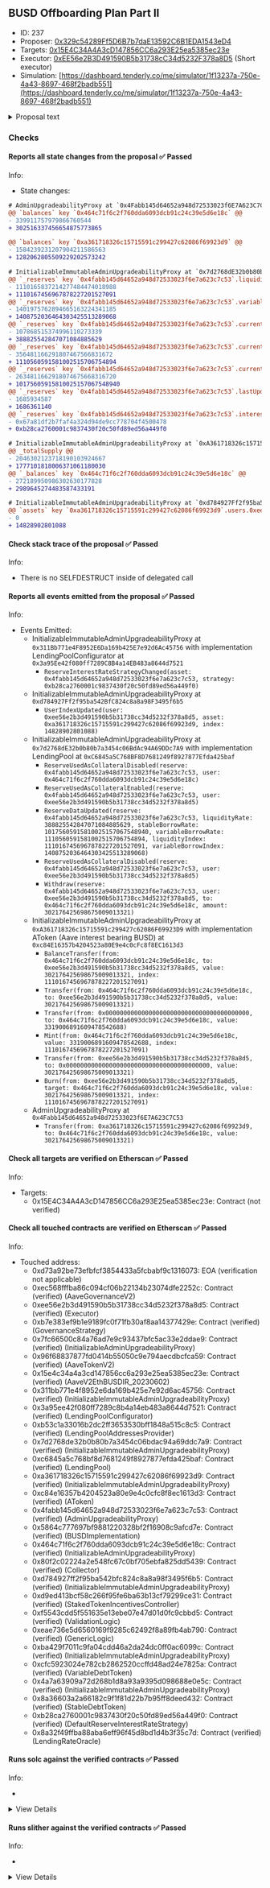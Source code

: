 ## BUSD Offboarding Plan Part II

- ID: 237
- Proposer: [0x329c54289Ff5D6B7b7daE13592C6B1EDA1543eD4](https://etherscan.io/address/0x329c54289Ff5D6B7b7daE13592C6B1EDA1543eD4)
- Targets: [0x15E4C34A4A3cD147856CC6a293E25ea5385ec23e](https://etherscan.io/address/0x15E4C34A4A3cD147856CC6a293E25ea5385ec23e#code)
- Executor: [0xEE56e2B3D491590B5b31738cC34d5232F378a8D5](https://etherscan.io/address/0xEE56e2B3D491590B5b31738cC34d5232F378a8D5) (Short executor)
- Simulation: [https://dashboard.tenderly.co/me/simulator/1f13237a-750e-4a43-8697-468f2badb551](https://dashboard.tenderly.co/me/simulator/1f13237a-750e-4a43-8697-468f2badb551)

<details>
  <summary>Proposal text</summary>

## Simple Summary

This AIP proposes to change the InterestRate Strategy the BUSD reserve on the Aave V2 Ethereum pool and withdraw POL aBUSD from Aave V2 Ethereum Pool

## Motivation

[Please refers to the first part of the BUSD offboarding plan for more context.](https://governance.aave.com/t/arfc-busd-offboarding-plan/12170)

The first part of the plan was [a success](https://governance.aave.com/t/arfc-busd-offboarding-plan/12170/3?u=marczeller), driving out liquidity and incentivizing active users to repay their debt and move their position to other stablecoins.

The remaining vBUSD debt holders seem to be inactive or unaffected by high rates, due to the time-sensitive nature of BUSD/Paxos situation and the potential risk of protocol bad debt.

This second part of the offboarding plan will concentrate efforts on creating unsustainable positions for remaining borrowers to either motivate them enough to repay or reach liquidation thresholds.

Both actions are proposed to be performed :

1. modify risk parameters to "force" slope 2 interest rate curve and increase slope 2 aggressiveness
2. remove Protocol Owned Liquidity aBUSD to increase the utilization ratio of BUSD and increase the cost of open positions.

## Specification

Ticker: BUSD (BUSD)

Contract Address: 0x4Fabb145d64652a948d72533023f6E7A623C7C53

The offboarding plan will be carried out With the current AIP with the following parameters:

- Decrease uOptimal from 20% to 2%.
- reserveFactor remains unchanged at 99.9%.
- base rate remains unchanged at 3%.
- slope 1 remains unchanged at 7%.
- Increase slope 2 from 200% to 300%.

Withdrawal of aBUSD from the collector contract. The BUSD will be kept as such in the collector contract, and a separate AIP will organize the swap of BUSD into other assets at a later stage.

```solidity
contract AaveV2EthBUSDIR_20230602 is IProposalGenericExecutor {
  address public constant INTEREST_RATE_STRATEGY = 0xB28cA2760001c9837430F20c50fD89Ed56A449f0;

  function execute() external {
    AaveV2Ethereum.POOL_CONFIGURATOR.setReserveInterestRateStrategyAddress(
      AaveV2EthereumAssets.BUSD_UNDERLYING,
      INTEREST_RATE_STRATEGY
    );

    uint256 aBUSDBalance = IERC20(AaveV2EthereumAssets.BUSD_A_TOKEN).balanceOf(
      address(AaveV2Ethereum.COLLECTOR)
    );
    uint256 availableBUSD = IERC20(AaveV2EthereumAssets.BUSD_UNDERLYING).balanceOf(
      AaveV2EthereumAssets.BUSD_A_TOKEN
    );
    AaveV2Ethereum.COLLECTOR.transfer(
      AaveV2EthereumAssets.BUSD_A_TOKEN,
      address(this),
      aBUSDBalance > availableBUSD ? availableBUSD : aBUSDBalance
    );
    AaveV2Ethereum.POOL.withdraw(
      AaveV2EthereumAssets.BUSD_UNDERLYING,
      type(uint256).max,
      address(AaveV2Ethereum.COLLECTOR)
    );
  }
}
```

## References

- [Tests](https://github.com/bgd-labs/aave-proposals/blob/main/src/AaveV2EthBUSDIR_20230602/AaveV2EthBUSDIR_20230602Test.t.sol)
- [proposalCode](https://github.com/bgd-labs/aave-proposals/blob/main/src/AaveV2EthBUSDIR_20230602/AaveV2EthBUSDIR_20230602.sol)

## Copyright

Copyright and related rights waived via [CC0](https://creativecommons.org/publicdomain/zero/1.0/).

</details>

### Checks

#### Reports all state changes from the proposal ✅ Passed

Info:

- State changes:

```diff
# AdminUpgradeabilityProxy at `0x4Fabb145d64652a948d72533023f6E7A623C7C53`
@@ `balances` key `0x464c71f6c2f760dda6093dcb91c24c39e5d6e18c` @@
- 339911757979866760544
+ 302516337456654875773865

@@ `balances` key `0xa361718326c15715591c299427c62086f69923d9` @@
- 1584239231207904211586563
+ 1282062805509229202573242

```

```diff
# InitializableImmutableAdminUpgradeabilityProxy at `0x7d2768dE32b0b80b7a3454c06BdAc94A69DDc7A9` with implementation LendingPool at `0xC6845a5C768BF8D7681249f8927877Efda425baf`
@@ `_reserves` key `0x4fabb145d64652a948d72533023f6e7a623c7c53`.liquidityIndex @@
- 1110165837214277484474018988
+ 1110167456967878227201527091
@@ `_reserves` key `0x4fabb145d64652a948d72533023f6e7a623c7c53`.variableBorrowIndex @@
- 1401975762894665163224341185
+ 1408752036464303425513289068
@@ `_reserves` key `0x4fabb145d64652a948d72533023f6e7a623c7c53`.currentLiquidityRate @@
- 107868515374996110273339
+ 388825542847071084885629
@@ `_reserves` key `0x4fabb145d64652a948d72533023f6e7a623c7c53`.currentVariableBorrowRate @@
- 356481166291807467566831672
+ 1110560591581002515706754894
@@ `_reserves` key `0x4fabb145d64652a948d72533023f6e7a623c7c53`.currentStableBorrowRate @@
- 2634811662918074675668316720
+ 10175605915810025157067548940
@@ `_reserves` key `0x4fabb145d64652a948d72533023f6e7a623c7c53`.lastUpdateTimestamp @@
- 1685934587
+ 1686361140
@@ `_reserves` key `0x4fabb145d64652a948d72533023f6e7a623c7c53`.interestRateStrategyAddress @@
- 0x67a81df2b7faf4a324d94de9cc778704f4500478
+ 0xb28ca2760001c9837430f20c50fd89ed56a449f0

```

```diff
# InitializableImmutableAdminUpgradeabilityProxy at `0xA361718326c15715591c299427c62086F69923D9` with implementation AToken (Aave interest bearing BUSD) at `0xc84E16357b4204523a80E9e4c0cFc8f8EC1613d3`
@@ _totalSupply @@
- 2046302123718190103924667
+ 1777101818006371061180030
@@ `_balances` key `0x464c71f6c2f760dda6093dcb91c24c39e5d6e18c` @@
- 272189950986302630177828
+ 2989645274483587433191

```

```diff
# InitializableImmutableAdminUpgradeabilityProxy at `0xd784927Ff2f95ba542BfC824c8a8a98F3495f6b5`
@@ `assets` key `0xa361718326c15715591c299427c62086f69923d9`.users.0xee56e2b3d491590b5b31738cc34d5232f378a8d5 @@
- 0
+ 14828902801088

```

#### Check stack trace of the proposal ✅ Passed

Info:

- There is no SELFDESTRUCT inside of delegated call

#### Reports all events emitted from the proposal ✅ Passed

Info:

- Events Emitted:
  - InitializableImmutableAdminUpgradeabilityProxy at `0x311Bb771e4F8952E6Da169b425E7e92d6Ac45756` with implementation LendingPoolConfigurator at `0x3a95Ee42f080ff7289C8B4a14EB483a8644d7521`
    - `ReserveInterestRateStrategyChanged(asset: 0x4fabb145d64652a948d72533023f6e7a623c7c53, strategy: 0xb28ca2760001c9837430f20c50fd89ed56a449f0)`
  - InitializableImmutableAdminUpgradeabilityProxy at `0xd784927Ff2f95ba542BfC824c8a8a98F3495f6b5`
    - `UserIndexUpdated(user: 0xee56e2b3d491590b5b31738cc34d5232f378a8d5, asset: 0xa361718326c15715591c299427c62086f69923d9, index: 14828902801088)`
  - InitializableImmutableAdminUpgradeabilityProxy at `0x7d2768dE32b0b80b7a3454c06BdAc94A69DDc7A9` with implementation LendingPool at `0xC6845a5C768BF8D7681249f8927877Efda425baf`
    - `ReserveUsedAsCollateralDisabled(reserve: 0x4fabb145d64652a948d72533023f6e7a623c7c53, user: 0x464c71f6c2f760dda6093dcb91c24c39e5d6e18c)`
    - `ReserveUsedAsCollateralEnabled(reserve: 0x4fabb145d64652a948d72533023f6e7a623c7c53, user: 0xee56e2b3d491590b5b31738cc34d5232f378a8d5)`
    - `ReserveDataUpdated(reserve: 0x4fabb145d64652a948d72533023f6e7a623c7c53, liquidityRate: 388825542847071084885629, stableBorrowRate: 10175605915810025157067548940, variableBorrowRate: 1110560591581002515706754894, liquidityIndex: 1110167456967878227201527091, variableBorrowIndex: 1408752036464303425513289068)`
    - `ReserveUsedAsCollateralDisabled(reserve: 0x4fabb145d64652a948d72533023f6e7a623c7c53, user: 0xee56e2b3d491590b5b31738cc34d5232f378a8d5)`
    - `Withdraw(reserve: 0x4fabb145d64652a948d72533023f6e7a623c7c53, user: 0xee56e2b3d491590b5b31738cc34d5232f378a8d5, to: 0x464c71f6c2f760dda6093dcb91c24c39e5d6e18c, amount: 302176425698675009013321)`
  - InitializableImmutableAdminUpgradeabilityProxy at `0xA361718326c15715591c299427c62086F69923D9` with implementation AToken (Aave interest bearing BUSD) at `0xc84E16357b4204523a80E9e4c0cFc8f8EC1613d3`
    - `BalanceTransfer(from: 0x464c71f6c2f760dda6093dcb91c24c39e5d6e18c, to: 0xee56e2b3d491590b5b31738cc34d5232f378a8d5, value: 302176425698675009013321, index: 1110167456967878227201527091)`
    - `Transfer(from: 0x464c71f6c2f760dda6093dcb91c24c39e5d6e18c, to: 0xee56e2b3d491590b5b31738cc34d5232f378a8d5, value: 302176425698675009013321)`
    - `Transfer(from: 0x0000000000000000000000000000000000000000, to: 0x464c71f6c2f760dda6093dcb91c24c39e5d6e18c, value: 3319006891609478542688)`
    - `Mint(from: 0x464c71f6c2f760dda6093dcb91c24c39e5d6e18c, value: 3319006891609478542688, index: 1110167456967878227201527091)`
    - `Transfer(from: 0xee56e2b3d491590b5b31738cc34d5232f378a8d5, to: 0x0000000000000000000000000000000000000000, value: 302176425698675009013321)`
    - `Burn(from: 0xee56e2b3d491590b5b31738cc34d5232f378a8d5, target: 0x464c71f6c2f760dda6093dcb91c24c39e5d6e18c, value: 302176425698675009013321, index: 1110167456967878227201527091)`
  - AdminUpgradeabilityProxy at `0x4Fabb145d64652a948d72533023f6E7A623C7C53`
    - `Transfer(from: 0xa361718326c15715591c299427c62086f69923d9, to: 0x464c71f6c2f760dda6093dcb91c24c39e5d6e18c, value: 302176425698675009013321)`

#### Check all targets are verified on Etherscan ✅ Passed

Info:

- Targets:
  - 0x15E4C34A4A3cD147856CC6a293E25ea5385ec23e: Contract (not verified)

#### Check all touched contracts are verified on Etherscan ✅ Passed

Info:

- Touched address:
  - 0xd73a92be73efbfcf3854433a5fcbabf9c1316073: EOA (verification not applicable)
  - 0xec568fffba86c094cf06b22134b23074dfe2252c: Contract (verified) (AaveGovernanceV2)
  - 0xee56e2b3d491590b5b31738cc34d5232f378a8d5: Contract (verified) (Executor)
  - 0xb7e383ef9b1e9189fc0f71fb30af8aa14377429e: Contract (verified) (GovernanceStrategy)
  - 0x7fc66500c84a76ad7e9c93437bfc5ac33e2ddae9: Contract (verified) (InitializableAdminUpgradeabilityProxy)
  - 0x96f68837877fd0414b55050c9e794aecdbcfca59: Contract (verified) (AaveTokenV2)
  - 0x15e4c34a4a3cd147856cc6a293e25ea5385ec23e: Contract (verified) (AaveV2EthBUSDIR_20230602)
  - 0x311bb771e4f8952e6da169b425e7e92d6ac45756: Contract (verified) (InitializableImmutableAdminUpgradeabilityProxy)
  - 0x3a95ee42f080ff7289c8b4a14eb483a8644d7521: Contract (verified) (LendingPoolConfigurator)
  - 0xb53c1a33016b2dc2ff3653530bff1848a515c8c5: Contract (verified) (LendingPoolAddressesProvider)
  - 0x7d2768de32b0b80b7a3454c06bdac94a69ddc7a9: Contract (verified) (InitializableImmutableAdminUpgradeabilityProxy)
  - 0xc6845a5c768bf8d7681249f8927877efda425baf: Contract (verified) (LendingPool)
  - 0xa361718326c15715591c299427c62086f69923d9: Contract (verified) (InitializableImmutableAdminUpgradeabilityProxy)
  - 0xc84e16357b4204523a80e9e4c0cfc8f8ec1613d3: Contract (verified) (AToken)
  - 0x4fabb145d64652a948d72533023f6e7a623c7c53: Contract (verified) (AdminUpgradeabilityProxy)
  - 0x5864c777697bf9881220328bf2f16908c9afcd7e: Contract (verified) (BUSDImplementation)
  - 0x464c71f6c2f760dda6093dcb91c24c39e5d6e18c: Contract (verified) (InitializableAdminUpgradeabilityProxy)
  - 0x80f2c02224a2e548fc67c0bf705ebfa825dd5439: Contract (verified) (Collector)
  - 0xd784927ff2f95ba542bfc824c8a8a98f3495f6b5: Contract (verified) (InitializableImmutableAdminUpgradeabilityProxy)
  - 0xd9ed413bcf58c266f95fe6ba63b13cf79299ce31: Contract (verified) (StakedTokenIncentivesController)
  - 0xf5543cdd5f551635e13ebe07e47d01d0fc9cbbd5: Contract (verified) (ValidationLogic)
  - 0xeae736e5d6560169f9285c62492f8a89fb4ab790: Contract (verified) (GenericLogic)
  - 0xba429f7011c9fa04cdd46a2da24dc0ff0ac6099c: Contract (verified) (InitializableImmutableAdminUpgradeabilityProxy)
  - 0xcfc5923024e782cb2862520ccffd48ad24e7825a: Contract (verified) (VariableDebtToken)
  - 0x4a7a63909a72d268b1d8a93a9395d098688e0e5c: Contract (verified) (InitializableImmutableAdminUpgradeabilityProxy)
  - 0x8a36603a2a66182c9f1f81d22b7b95ff8deed432: Contract (verified) (StableDebtToken)
  - 0xb28ca2760001c9837430f20c50fd89ed56a449f0: Contract (verified) (DefaultReserveInterestRateStrategy)
  - 0x8a32f49ffba88aba6eff96f45d8bd1d4b3f35c7d: Contract (verified) (LendingRateOracle)

#### Runs solc against the verified contracts ✅ Passed

Info:

-

<details>
<summary>View Details</summary>
<details>
<summary>View warnings for AaveV2EthBUSDIR_20230602 at `0x15E4C34A4A3cD147856CC6a293E25ea5385ec23e`</summary>

```
Traceback (most recent call last):
  File "/home/sakulstra/.local/bin/crytic-compile", line 5, in <module>
    from crytic_compile.__main__ import main
ModuleNotFoundError: No module named 'crytic_compile'
```

</details>

<details>
<summary>View warnings for InitializableImmutableAdminUpgradeabilityProxy at `0x311Bb771e4F8952E6Da169b425E7e92d6Ac45756` with implementation LendingPoolConfigurator at `0x3a95Ee42f080ff7289C8B4a14EB483a8644d7521`</summary>

```
Traceback (most recent call last):
  File "/home/sakulstra/.local/bin/crytic-compile", line 5, in <module>
    from crytic_compile.__main__ import main
ModuleNotFoundError: No module named 'crytic_compile'
```

</details>

<details>
<summary>View warnings for LendingPoolConfigurator at `0x3a95Ee42f080ff7289C8B4a14EB483a8644d7521`</summary>

```
Traceback (most recent call last):
  File "/home/sakulstra/.local/bin/crytic-compile", line 5, in <module>
    from crytic_compile.__main__ import main
ModuleNotFoundError: No module named 'crytic_compile'
```

</details>

<details>
<summary>View warnings for InitializableAdminUpgradeabilityProxy at `0x464C71f6c2F760DdA6093dCB91C24c39e5d6e18c` with implementation Collector at `0x80f2c02224a2E548FC67c0bF705eBFA825dd5439`</summary>

```
Traceback (most recent call last):
  File "/home/sakulstra/.local/bin/crytic-compile", line 5, in <module>
    from crytic_compile.__main__ import main
ModuleNotFoundError: No module named 'crytic_compile'
```

</details>

<details>
<summary>View warnings for InitializableImmutableAdminUpgradeabilityProxy at `0x4A7A63909A72D268b1D8a93a9395d098688e0e5C` with implementation StableDebtToken at `0x8A36603a2a66182C9f1F81d22B7B95ff8DEeD432`</summary>

```
Traceback (most recent call last):
  File "/home/sakulstra/.local/bin/crytic-compile", line 5, in <module>
    from crytic_compile.__main__ import main
ModuleNotFoundError: No module named 'crytic_compile'
```

</details>

<details>
<summary>View warnings for AdminUpgradeabilityProxy at `0x4Fabb145d64652a948d72533023f6E7A623C7C53`</summary>

```
Traceback (most recent call last):
  File "/home/sakulstra/.local/bin/crytic-compile", line 5, in <module>
    from crytic_compile.__main__ import main
ModuleNotFoundError: No module named 'crytic_compile'
```

</details>

<details>
<summary>View warnings for BUSDImplementation (Binance USD) at `0x5864c777697Bf9881220328BF2f16908c9aFCD7e`</summary>

```
Traceback (most recent call last):
  File "/home/sakulstra/.local/bin/crytic-compile", line 5, in <module>
    from crytic_compile.__main__ import main
ModuleNotFoundError: No module named 'crytic_compile'
```

</details>

<details>
<summary>View warnings for InitializableImmutableAdminUpgradeabilityProxy at `0x7d2768dE32b0b80b7a3454c06BdAc94A69DDc7A9` with implementation LendingPool at `0xC6845a5C768BF8D7681249f8927877Efda425baf`</summary>

```
Traceback (most recent call last):
  File "/home/sakulstra/.local/bin/crytic-compile", line 5, in <module>
    from crytic_compile.__main__ import main
ModuleNotFoundError: No module named 'crytic_compile'
```

</details>

<details>
<summary>View warnings for InitializableAdminUpgradeabilityProxy at `0x7Fc66500c84A76Ad7e9c93437bFc5Ac33E2DDaE9` with implementation AaveTokenV2 at `0x96F68837877fd0414B55050c9e794AECdBcfCA59`</summary>

```
Traceback (most recent call last):
  File "/home/sakulstra/.local/bin/crytic-compile", line 5, in <module>
    from crytic_compile.__main__ import main
ModuleNotFoundError: No module named 'crytic_compile'
```

</details>

<details>
<summary>View warnings for Collector at `0x80f2c02224a2E548FC67c0bF705eBFA825dd5439`</summary>

```
Traceback (most recent call last):
  File "/home/sakulstra/.local/bin/crytic-compile", line 5, in <module>
    from crytic_compile.__main__ import main
ModuleNotFoundError: No module named 'crytic_compile'
```

</details>

<details>
<summary>View warnings for LendingRateOracle at `0x8A32f49FFbA88aba6EFF96F45D8BD1D4b3f35c7D`</summary>

```
Traceback (most recent call last):
  File "/home/sakulstra/.local/bin/crytic-compile", line 5, in <module>
    from crytic_compile.__main__ import main
ModuleNotFoundError: No module named 'crytic_compile'
```

</details>

<details>
<summary>View warnings for StableDebtToken at `0x8A36603a2a66182C9f1F81d22B7B95ff8DEeD432`</summary>

```
Traceback (most recent call last):
  File "/home/sakulstra/.local/bin/crytic-compile", line 5, in <module>
    from crytic_compile.__main__ import main
ModuleNotFoundError: No module named 'crytic_compile'
```

</details>

<details>
<summary>View warnings for AaveTokenV2 at `0x96F68837877fd0414B55050c9e794AECdBcfCA59`</summary>

```
Traceback (most recent call last):
  File "/home/sakulstra/.local/bin/crytic-compile", line 5, in <module>
    from crytic_compile.__main__ import main
ModuleNotFoundError: No module named 'crytic_compile'
```

</details>

<details>
<summary>View warnings for InitializableImmutableAdminUpgradeabilityProxy at `0xA361718326c15715591c299427c62086F69923D9` with implementation AToken (Aave interest bearing BUSD) at `0xc84E16357b4204523a80E9e4c0cFc8f8EC1613d3`</summary>

```
Traceback (most recent call last):
  File "/home/sakulstra/.local/bin/crytic-compile", line 5, in <module>
    from crytic_compile.__main__ import main
ModuleNotFoundError: No module named 'crytic_compile'
```

</details>

<details>
<summary>View warnings for DefaultReserveInterestRateStrategy at `0xB28cA2760001c9837430F20c50fD89Ed56A449f0`</summary>

```
Traceback (most recent call last):
  File "/home/sakulstra/.local/bin/crytic-compile", line 5, in <module>
    from crytic_compile.__main__ import main
ModuleNotFoundError: No module named 'crytic_compile'
```

</details>

<details>
<summary>View warnings for LendingPoolAddressesProvider at `0xB53C1a33016B2DC2fF3653530bfF1848a515c8c5`</summary>

```
Traceback (most recent call last):
  File "/home/sakulstra/.local/bin/crytic-compile", line 5, in <module>
    from crytic_compile.__main__ import main
ModuleNotFoundError: No module named 'crytic_compile'
```

</details>

<details>
<summary>View warnings for GovernanceStrategy at `0xb7e383ef9B1E9189Fc0F71fb30af8aa14377429e`</summary>

```
Traceback (most recent call last):
  File "/home/sakulstra/.local/bin/crytic-compile", line 5, in <module>
    from crytic_compile.__main__ import main
ModuleNotFoundError: No module named 'crytic_compile'
```

</details>

<details>
<summary>View warnings for InitializableImmutableAdminUpgradeabilityProxy at `0xbA429f7011c9fa04cDd46a2Da24dc0FF0aC6099c` with implementation VariableDebtToken (Aave variable debt bearing BUSD) at `0xCFC5923024E782Cb2862520CCfFD48Ad24e7825a`</summary>

```
Traceback (most recent call last):
  File "/home/sakulstra/.local/bin/crytic-compile", line 5, in <module>
    from crytic_compile.__main__ import main
ModuleNotFoundError: No module named 'crytic_compile'
```

</details>

<details>
<summary>View warnings for LendingPool at `0xC6845a5C768BF8D7681249f8927877Efda425baf`</summary>

```
Traceback (most recent call last):
  File "/home/sakulstra/.local/bin/crytic-compile", line 5, in <module>
    from crytic_compile.__main__ import main
ModuleNotFoundError: No module named 'crytic_compile'
```

</details>

<details>
<summary>View warnings for AToken (Aave interest bearing BUSD) at `0xc84E16357b4204523a80E9e4c0cFc8f8EC1613d3`</summary>

```
Traceback (most recent call last):
  File "/home/sakulstra/.local/bin/crytic-compile", line 5, in <module>
    from crytic_compile.__main__ import main
ModuleNotFoundError: No module named 'crytic_compile'
```

</details>

<details>
<summary>View warnings for VariableDebtToken (Aave variable debt bearing BUSD) at `0xCFC5923024E782Cb2862520CCfFD48Ad24e7825a`</summary>

```
Traceback (most recent call last):
  File "/home/sakulstra/.local/bin/crytic-compile", line 5, in <module>
    from crytic_compile.__main__ import main
ModuleNotFoundError: No module named 'crytic_compile'
```

</details>

<details>
<summary>View warnings for InitializableImmutableAdminUpgradeabilityProxy at `0xd784927Ff2f95ba542BfC824c8a8a98F3495f6b5`</summary>

```
Traceback (most recent call last):
  File "/home/sakulstra/.local/bin/crytic-compile", line 5, in <module>
    from crytic_compile.__main__ import main
ModuleNotFoundError: No module named 'crytic_compile'
```

</details>

<details>
<summary>View warnings for StakedTokenIncentivesController at `0xD9ED413bCF58c266F95fE6BA63B13cf79299CE31`</summary>

```
Traceback (most recent call last):
  File "/home/sakulstra/.local/bin/crytic-compile", line 5, in <module>
    from crytic_compile.__main__ import main
ModuleNotFoundError: No module named 'crytic_compile'
```

</details>

<details>
<summary>View warnings for GenericLogic at `0xEae736E5D6560169f9285C62492f8a89fb4Ab790`</summary>

```
Traceback (most recent call last):
  File "/home/sakulstra/.local/bin/crytic-compile", line 5, in <module>
    from crytic_compile.__main__ import main
ModuleNotFoundError: No module named 'crytic_compile'
```

</details>

<details>
<summary>View warnings for ValidationLogic at `0xF5543cdD5f551635E13EBE07e47d01D0FC9CbBd5`</summary>

```
Traceback (most recent call last):
  File "/home/sakulstra/.local/bin/crytic-compile", line 5, in <module>
    from crytic_compile.__main__ import main
ModuleNotFoundError: No module named 'crytic_compile'
```

</details>

</details>

#### Runs slither against the verified contracts ✅ Passed

Info:

-

<details>
<summary>View Details</summary>

<details>
<summary>Slither report for AaveV2EthBUSDIR_20230602 at `0x15E4C34A4A3cD147856CC6a293E25ea5385ec23e`</summary>

```
Traceback (most recent call last):
  File "/home/sakulstra/.local/bin/slither", line 5, in <module>
    from slither.__main__ import main
ModuleNotFoundError: No module named 'slither'
```

</details>

<details>
<summary>Slither report for InitializableImmutableAdminUpgradeabilityProxy at `0x311Bb771e4F8952E6Da169b425E7e92d6Ac45756` with implementation LendingPoolConfigurator at `0x3a95Ee42f080ff7289C8B4a14EB483a8644d7521`</summary>

```
Traceback (most recent call last):
  File "/home/sakulstra/.local/bin/slither", line 5, in <module>
    from slither.__main__ import main
ModuleNotFoundError: No module named 'slither'
```

</details>

<details>
<summary>Slither report for LendingPoolConfigurator at `0x3a95Ee42f080ff7289C8B4a14EB483a8644d7521`</summary>

```
Traceback (most recent call last):
  File "/home/sakulstra/.local/bin/slither", line 5, in <module>
    from slither.__main__ import main
ModuleNotFoundError: No module named 'slither'
```

</details>

<details>
<summary>Slither report for InitializableAdminUpgradeabilityProxy at `0x464C71f6c2F760DdA6093dCB91C24c39e5d6e18c` with implementation Collector at `0x80f2c02224a2E548FC67c0bF705eBFA825dd5439`</summary>

```
Traceback (most recent call last):
  File "/home/sakulstra/.local/bin/slither", line 5, in <module>
    from slither.__main__ import main
ModuleNotFoundError: No module named 'slither'
```

</details>

<details>
<summary>Slither report for InitializableImmutableAdminUpgradeabilityProxy at `0x4A7A63909A72D268b1D8a93a9395d098688e0e5C` with implementation StableDebtToken at `0x8A36603a2a66182C9f1F81d22B7B95ff8DEeD432`</summary>

```
Traceback (most recent call last):
  File "/home/sakulstra/.local/bin/slither", line 5, in <module>
    from slither.__main__ import main
ModuleNotFoundError: No module named 'slither'
```

</details>

<details>
<summary>Slither report for AdminUpgradeabilityProxy at `0x4Fabb145d64652a948d72533023f6E7A623C7C53`</summary>

```
Traceback (most recent call last):
  File "/home/sakulstra/.local/bin/slither", line 5, in <module>
    from slither.__main__ import main
ModuleNotFoundError: No module named 'slither'
```

</details>

<details>
<summary>Slither report for BUSDImplementation (Binance USD) at `0x5864c777697Bf9881220328BF2f16908c9aFCD7e`</summary>

```
Traceback (most recent call last):
  File "/home/sakulstra/.local/bin/slither", line 5, in <module>
    from slither.__main__ import main
ModuleNotFoundError: No module named 'slither'
```

</details>

<details>
<summary>Slither report for InitializableImmutableAdminUpgradeabilityProxy at `0x7d2768dE32b0b80b7a3454c06BdAc94A69DDc7A9` with implementation LendingPool at `0xC6845a5C768BF8D7681249f8927877Efda425baf`</summary>

```
Traceback (most recent call last):
  File "/home/sakulstra/.local/bin/slither", line 5, in <module>
    from slither.__main__ import main
ModuleNotFoundError: No module named 'slither'
```

</details>

<details>
<summary>Slither report for InitializableAdminUpgradeabilityProxy at `0x7Fc66500c84A76Ad7e9c93437bFc5Ac33E2DDaE9` with implementation AaveTokenV2 at `0x96F68837877fd0414B55050c9e794AECdBcfCA59`</summary>

```
Traceback (most recent call last):
  File "/home/sakulstra/.local/bin/slither", line 5, in <module>
    from slither.__main__ import main
ModuleNotFoundError: No module named 'slither'
```

</details>

<details>
<summary>Slither report for Collector at `0x80f2c02224a2E548FC67c0bF705eBFA825dd5439`</summary>

```
Traceback (most recent call last):
  File "/home/sakulstra/.local/bin/slither", line 5, in <module>
    from slither.__main__ import main
ModuleNotFoundError: No module named 'slither'
```

</details>

<details>
<summary>Slither report for LendingRateOracle at `0x8A32f49FFbA88aba6EFF96F45D8BD1D4b3f35c7D`</summary>

```
Traceback (most recent call last):
  File "/home/sakulstra/.local/bin/slither", line 5, in <module>
    from slither.__main__ import main
ModuleNotFoundError: No module named 'slither'
```

</details>

<details>
<summary>Slither report for StableDebtToken at `0x8A36603a2a66182C9f1F81d22B7B95ff8DEeD432`</summary>

```
Traceback (most recent call last):
  File "/home/sakulstra/.local/bin/slither", line 5, in <module>
    from slither.__main__ import main
ModuleNotFoundError: No module named 'slither'
```

</details>

<details>
<summary>Slither report for AaveTokenV2 at `0x96F68837877fd0414B55050c9e794AECdBcfCA59`</summary>

```
Traceback (most recent call last):
  File "/home/sakulstra/.local/bin/slither", line 5, in <module>
    from slither.__main__ import main
ModuleNotFoundError: No module named 'slither'
```

</details>

<details>
<summary>Slither report for InitializableImmutableAdminUpgradeabilityProxy at `0xA361718326c15715591c299427c62086F69923D9` with implementation AToken (Aave interest bearing BUSD) at `0xc84E16357b4204523a80E9e4c0cFc8f8EC1613d3`</summary>

```
Traceback (most recent call last):
  File "/home/sakulstra/.local/bin/slither", line 5, in <module>
    from slither.__main__ import main
ModuleNotFoundError: No module named 'slither'
```

</details>

<details>
<summary>Slither report for DefaultReserveInterestRateStrategy at `0xB28cA2760001c9837430F20c50fD89Ed56A449f0`</summary>

```
Traceback (most recent call last):
  File "/home/sakulstra/.local/bin/slither", line 5, in <module>
    from slither.__main__ import main
ModuleNotFoundError: No module named 'slither'
```

</details>

<details>
<summary>Slither report for LendingPoolAddressesProvider at `0xB53C1a33016B2DC2fF3653530bfF1848a515c8c5`</summary>

```
Traceback (most recent call last):
  File "/home/sakulstra/.local/bin/slither", line 5, in <module>
    from slither.__main__ import main
ModuleNotFoundError: No module named 'slither'
```

</details>

<details>
<summary>Slither report for GovernanceStrategy at `0xb7e383ef9B1E9189Fc0F71fb30af8aa14377429e`</summary>

```
Traceback (most recent call last):
  File "/home/sakulstra/.local/bin/slither", line 5, in <module>
    from slither.__main__ import main
ModuleNotFoundError: No module named 'slither'
```

</details>

<details>
<summary>Slither report for InitializableImmutableAdminUpgradeabilityProxy at `0xbA429f7011c9fa04cDd46a2Da24dc0FF0aC6099c` with implementation VariableDebtToken (Aave variable debt bearing BUSD) at `0xCFC5923024E782Cb2862520CCfFD48Ad24e7825a`</summary>

```
Traceback (most recent call last):
  File "/home/sakulstra/.local/bin/slither", line 5, in <module>
    from slither.__main__ import main
ModuleNotFoundError: No module named 'slither'
```

</details>

<details>
<summary>Slither report for LendingPool at `0xC6845a5C768BF8D7681249f8927877Efda425baf`</summary>

```
Traceback (most recent call last):
  File "/home/sakulstra/.local/bin/slither", line 5, in <module>
    from slither.__main__ import main
ModuleNotFoundError: No module named 'slither'
```

</details>

<details>
<summary>Slither report for AToken (Aave interest bearing BUSD) at `0xc84E16357b4204523a80E9e4c0cFc8f8EC1613d3`</summary>

```
Traceback (most recent call last):
  File "/home/sakulstra/.local/bin/slither", line 5, in <module>
    from slither.__main__ import main
ModuleNotFoundError: No module named 'slither'
```

</details>

<details>
<summary>Slither report for VariableDebtToken (Aave variable debt bearing BUSD) at `0xCFC5923024E782Cb2862520CCfFD48Ad24e7825a`</summary>

```
Traceback (most recent call last):
  File "/home/sakulstra/.local/bin/slither", line 5, in <module>
    from slither.__main__ import main
ModuleNotFoundError: No module named 'slither'
```

</details>

<details>
<summary>Slither report for InitializableImmutableAdminUpgradeabilityProxy at `0xd784927Ff2f95ba542BfC824c8a8a98F3495f6b5`</summary>

```
Traceback (most recent call last):
  File "/home/sakulstra/.local/bin/slither", line 5, in <module>
    from slither.__main__ import main
ModuleNotFoundError: No module named 'slither'
```

</details>

<details>
<summary>Slither report for StakedTokenIncentivesController at `0xD9ED413bCF58c266F95fE6BA63B13cf79299CE31`</summary>

```
Traceback (most recent call last):
  File "/home/sakulstra/.local/bin/slither", line 5, in <module>
    from slither.__main__ import main
ModuleNotFoundError: No module named 'slither'
```

</details>

<details>
<summary>Slither report for GenericLogic at `0xEae736E5D6560169f9285C62492f8a89fb4Ab790`</summary>

```
Traceback (most recent call last):
  File "/home/sakulstra/.local/bin/slither", line 5, in <module>
    from slither.__main__ import main
ModuleNotFoundError: No module named 'slither'
```

</details>

<details>
<summary>Slither report for ValidationLogic at `0xF5543cdD5f551635E13EBE07e47d01D0FC9CbBd5`</summary>

```
Traceback (most recent call last):
  File "/home/sakulstra/.local/bin/slither", line 5, in <module>
    from slither.__main__ import main
ModuleNotFoundError: No module named 'slither'
```

</details>

</details>
